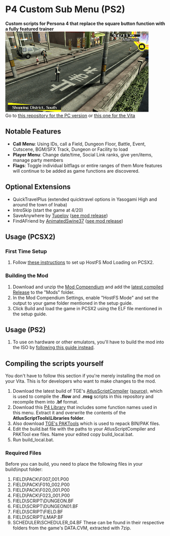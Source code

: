 # P4 Custom Sub Menu (PS2)
**Custom scripts for Persona 4 that replace the square button function with a fully featured trainer**  
<img src="/Screenshots/modmenu.gif?raw=true">  
Go to [this repository for the PC version](https://github.com/ShrineFox/Persona-4-Golden-Mod-Menu) or [this one for the Vita](https://github.com/Amicitia/P4G-Vita-Custom-Sub-Menu)
## Notable Features
- **Call Menu**: Using IDs, call a Field, Dungeon Floor, Battle, Event, Cutscene, BGM/SFX Track, Dungeon or Facility to load
- **Player Menu**: Change date/time, Social Link ranks, give yen/items, manage party members
- **Flags**: Toggle individual bitflags or entire ranges of them
More features will continue to be added as game functions are discovered.
## Optional Extensions
- QuickTravelPlus (extended quicktravel options in Yasogami High and around the town of Inaba)
- IntroSkip (start the game at 4/20)
- SaveAnywhere by [Tupelov](https://github.com/Tupelov) ([see mod release](https://gamebanana.com/gamefiles/13318))
- FindAFriend by [AnimatedSwine37](https://gamebanana.com/members/1742760) ([see mod release](https://gamebanana.com/gamefiles/12921))
## Usage (PCSX2)
### First Time Setup
1. Follow [these instructions](https://shrinefox.com/guides/modding-using-hostfs-on-pcsx2-p3-p4-smt3) to set up HostFS Mod Loading on PCSX2.
### Building the Mod
1. Download and unzip the [Mod Compendium](https://gamebanana.com/tools/6878) and add the [latest compiled Release](https://github.com/TGEnigma/Mod-Compendium/releases) to the "Mods" folder.
2. In the Mod Compendium Settings, enable "HostFS Mode" and set the output to your game folder mentioned in the setup guide.
3. Click Build and load the game in PCSX2 using the ELF file mentioned in the setup guide.
## Usage (PS2)
1. To use on hardware or other emulators, you'll have to build the mod into the ISO by [following this guide instead](https://shrinefox.com/guides/2020/03/29/loading-modded-files-in-persona-3-4-ps2/).
## Compiling the scripts yourself
You don't have to follow this section if you're merely installing the mod on your Vita. This is for developers who want to make changes to the mod.
1. Download the latest build of TGE's [AtlusScriptCompiler](https://ci.appveyor.com/project/TGEnigma/atlusscripttoolchain/build/artifacts) ([source](https://github.com/TGEnigma/AtlusScriptToolchain)), which is used to compile the **.flow** and **.msg** scripts in this repository and recompile them into **.bf** format.
2. Download this [P4 Library](https://github.com/Tupelov/Persona-Library) that includes some function names used in this menu. Extract it and overwrite the contents of the **AtlusScriptTools\Libraries folder**.
3. Also download [TGE's PAKTools](https://github.com/TGEnigma/AtlusFileSystemLibrary/releases) which is used to repack BIN/PAK files.
4. Edit the build.bat file with the paths to your AtlusScriptCompiler and PAKTool exe files. Name your edited copy build_local.bat.
5. Run build_local.bat.
### Required Files
Before you can build, you need to place the following files in your build\input folder:
1. FIELD\PACK\F007_001.P00
2. FIELD\PACK\F010_002.P00
3. FIELD\PACK\F020_001.P00
4. FIELD\PACK\F023_001.P00
5. FIELD\SCRIPT\DUNGEON.BF
6. FIELD\SCRIPT\DUNGEON01.BF
7. FIELD\SCRIPT\FIELD.BF
8. FIELD\SCRIPT\LMAP.BF
9. SCHEDULER\SCHEDULER_04.BF
These can be found in their respective folders from the game's DATA.CVM, extracted with 7zip.
